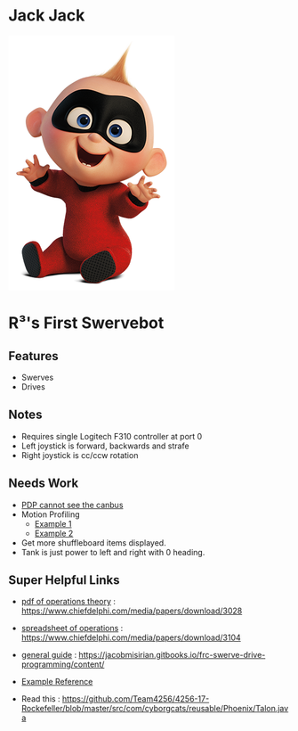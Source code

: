 # Jack Jack

![The Jack Jack of Parr](misc/Jack-Jack.png)

# R&#179;'s First Swervebot

## Features

- Swerves
- Drives

## Notes

- Requires single Logitech F310 controller at port 0
- Left joystick is forward, backwards and strafe
- Right joystick is cc/ccw rotation

## Needs Work

- [PDP cannot see the canbus](http://www.ctr-electronics.com/downloads/pdf/PDP%20User's%20Guide.pdf)
- Motion Profiling
	- [Example 1](https://github.com/Team319/frc319-2018/blob/master/src/org/usfirst/frc/team319/robot/commands/FollowTrajectory.java)
	- [Example 2](https://github.com/CrossTheRoadElec/FRC-Examples-STEAMWORKS/blob/master/JAVA_MotionProfileExample/src/org/usfirst/frc/team3539/robot/MotionProfileExample.java)
- Get more shuffleboard items displayed.
- Tank is just power to left and right with 0 heading.


## Super Helpful Links

- [pdf of operations theory](https://www.chiefdelphi.com/media/papers/download/3028) : https://www.chiefdelphi.com/media/papers/download/3028

- [spreadsheet of operations](https://www.chiefdelphi.com/media/papers/download/3104) : https://www.chiefdelphi.com/media/papers/download/3104

- [general guide](https://jacobmisirian.gitbooks.io/frc-swerve-drive-programming/content/) : https://jacobmisirian.gitbooks.io/frc-swerve-drive-programming/content/

- [Example Reference](https://github.com/FRC4048/Swerve-Drive-Library-Java)

- Read this : https://github.com/Team4256/4256-17-Rockefeller/blob/master/src/com/cyborgcats/reusable/Phoenix/Talon.java
